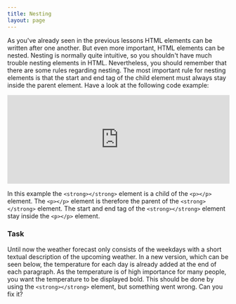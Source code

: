 ```yaml
---
title: Nesting
layout: page
---
```


As you've already seen in the previous lessons HTML elements can be written after one another. But even more important, HTML elements can be nested. Nesting is normally quite intuitive, so you shouldn't have much trouble nesting elements in HTML. Nevertheless, you should remember that there are some rules regarding nesting. The most important rule for nesting elements is that the start and end tag of the child element must always stay inside the parent element. Have a look at the following code example:

<iframe src="https://tumwlfe-mooc.srv.mwn.de/api/edx/22" style="width: 100%; height: 200px; border: 1px solid #dedede;" allowfullscreen="true" frameborder="0"></iframe>

In this example the `<strong></strong>` element is a child of the `<p></p>` element. The `<p></p>` element is therefore the parent of the `<strong></strong>` element. The start and end tag of the `<strong></strong>` element stay inside the `<p></p>` element.

### Task

Until now the weather forecast only consists of the weekdays with a short textual description of the upcoming weather. In a new version, which can be seen below, the temperature for each day is already added at the end of each paragraph. As the temperature is of high importance for many people, you want the temperature to be displayed bold. This should be done by using the `<strong></strong>` element, but something went wrong. Can you fix it?


<!-- Exercise Editor 41 -->

